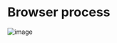 <h1 id="#Browser_Process">Browser process</h1>

![image](http://szeged.github.io/sprocket/img/arch/Browser_Process.png)

